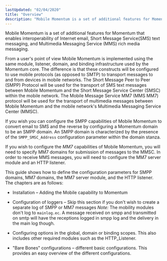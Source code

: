 ```yaml
---
lastUpdated: "02/04/2020"
title: "Overview"
description: "Mobile Momentum is a set of additional features for Momentum that enables interoperability of Internet email Short Message Service SMS text messaging and Multimedia Messaging Service MMS rich media messaging From a user's point of view Mobile Momentum is implemented using the same module listener domain and binding infrastructure used..."
---
```


Mobile Momentum is a set of additional features for Momentum that enables interoperability of Internet email, Short Message Service(SMS) text messaging, and Multimedia Messaging Service (MMS) rich media messaging.

From a user's point of view Mobile Momentum is implemented using the same module, listener, domain, and binding infrastructure used by the Momentum core. The difference is that these constructs will be configured to use mobile protocols (as opposed to SMTP) to transport messages to and from devices in mobile networks. The Short Message Peer to Peer (SMPP) Protocol will be used for the transport of SMS text messages between Mobile Momentum and the Short Message Service Center (SMSC) within the mobile network. The Mobile Message Service MM7 (MMS MM7) protocol will be used for the transport of multimedia messages between Mobile Momentum and the mobile network's Multimedia Messaging Service Center (MMSC).

If you wish you can configure the SMPP capabilities of Mobile Momentum to convert email to SMS and the reverse by configuring a Momentum domain to be an SMPP domain. An SMPP domain is characterized by the presence of the `SMPP_SMSC_Address` configuration parameter within the domain stanza.

If you wish to configure the *MM7* capabilities of Mobile Momentum, you will need to specify MM7 domains for submission of messages to the MMSC. In order to receive MMS messages, you will need to configure the MM7 server module and an HTTP listener.

This guide shows how to define the configuration parameters for SMPP domains, MM7 domains, the MM7 server module, and the HTTP listener. The chapters are as follows:

*   Installation – Adding the Mobile capability to Momentum

*   Configuration of loggers – Skip this section if you don't wish to create a separate log of SMPP or MM7 messages *Note:* The mobility modules don't log to `mainlog.ec`. A message received on smpp and transmitted on smtp will have the receptions logged in smpp log and the delivery in the main log though.

*   Configuring options in the global, domain or binding scopes. This also includes other required modules such as the HTTP_Listener.

*   "Bare Bones" configurations – different basic configurations. This provides an easy overview of the different configurations.